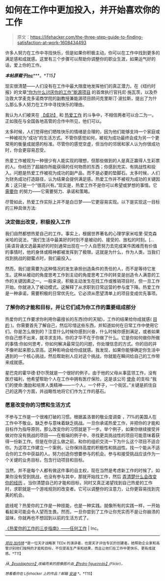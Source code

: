 # 如何在工作中更加投入，并开始喜欢你的工作

> 原文：<https://lifehacker.com/the-three-step-guide-to-finding-satisfaction-at-work-1608434493>

许多人努力在工作中寻找快乐，但是如果你积极主动，你可以在工作中找到更多的满足感和成就感。这里有三个步骤可以帮助你调整你的职业生涯，如果运气好的话，爱上你的工作。



***本帖原载于***[***Inc***](http://www.inc.com/laura-garnett/the-3-step-guide-to-loving-your-job-any-job.html)***。**T15】*

现实很清楚——人们没有在工作中最大限度地发挥他们的真正潜力。在《纽约时报》的文章[“你为什么讨厌你的工作”](http://www.nytimes.com/2014/06/01/opinion/sunday/why-you-hate-work.html?_r=2)[能源项目](http://theenergyproject.com/?gclid=CPnjjubX0b4CFetlOgode3sAng) 的首席执行官托尼·施瓦茨，以及乔治敦大学麦克多诺商学院的副教授兼能源项目顾问克里斯汀·波拉斯，提出了为什么那么多人努力在工作中寻找快乐的理由。

我认为人们被夹在 [【成功】](http://www.inc.com/geoffrey-james/4-hidden-barriers-to-success-and-how-to-leap-over-them.html) 和 [热爱工作](http://www.inc.com/jeff-haden/15-revealing-signs-you-genuinely-love-what-you-do.html) 的斗争中，不相信两者可以合二为一。正如我在与全国各地高管的合作中所见，他们可以。

太多时候，人们觉得他们牺牲快乐的情绪是合理的，因为他们能够支持一个家庭或一种被视为“成功”的生活方式。不管你感觉如何，被视为成功最终会成为另一个更常用的衡量成就感的标准。尽管你的感觉空虚，但当你的邻居和家人认为你很成功时，你会更容易忍受。

热爱工作被视为一种很少有人能实现的理想，但那些做到的人是真正赢得人生彩票的人。你经历了超越你所能获得的任何物质的东西；你感到充实、有挑战性和投入。问题是热爱工作被视为成功的副产品，而不是必要的垫脚石。太多时候，人们为财务成功打造路径，认为结果会提供满足感。热爱工作并不被视为成功的关键因素；这只是一个“很高兴有。”现实是，热爱工作不是你可以希望或梦想的事情。它 [需要你](https://lifehacker.com/if-your-job-sucks-it-might-be-your-fault-let-s-fix-th-5936851) 的努力——它需要努力、承诺和策略。

尽管如此，热爱工作实际上并不是白日梦——它更容易实现。以下是实现这一目标的三种具体方法:

### 决定做出改变，积极投入工作

我们自然都想热爱自己的工作。事实上，根据世界著名的心理学家米哈里·契克森米哈的说法，“我们生活中最美好的时刻不是被动的、接受的、放松的时刻。[...[英语背诵文选最美好的时刻通常出现在一个人自愿努力去完成某件困难而有价值的事情时，他的身体或精神都被发挥到了极限。这就是为什么，作为人类，当我们找到挑战的甜蜜点时，我们最投入。

然而，我们是需要为这种情况的发生承担创造条件的责任的人，而不是等待它发生。这种从被动的角度思考工作到主动的角度思考工作的转变是创造令人满意的工作的关键因素之一。一般来说，积极主动发生在找工作或推销项目时，但一旦工作开始，你就进入了被动模式。这解释了从求职到日常运营的参与度下降。热爱工作是一种承诺，需要积极的日常优先化。它必须从愿望清单上的项目变成优先事项。

### 了解你的才能和目标，并让它们成为你工作的重要组成部分

热爱你的工作要求你利用你最擅长的东西(你的天赋)，工作的结果给你成就感( [目的](http://lifehacker.com/why-having-purpose-is-the-secret-to-a-longer-healthier-1056314530) )。你需要首先了解自己，然后珍惜这些东西，并知道如何在日常工作中使用它们。你是怎么做到的？注意什么时候你感到兴奋，什么时候你感到满足，或者如果你自己想不出来，就寻求支持。你的才华不在于你做了什么。它是你如何做你所做的事情:你如何思考，你如何解决最常见的问题，你处理信息的方式。你的目的并不像听起来那么崇高。这种影响会给你成就感。我发现，如果你能够确定你生活中遇到的一个核心挑战，然后帮助别人应对这个挑战，你就能在瞬间给自己的工作带来成就感。

星巴克的霍华德·舒尔茨就是一个很好的例子。由于他的父母从事蓝领工作，没有医疗福利，他希望帮助个人在工作中拥有医疗保险，这是该公司 [使命](http://www.starbucks.com/about-us/company-information/mission-statement) 的支柱:“我们的使命:激励和培育人类精神——一个人，一个杯子，一个街区。”关键是抓住自己的这两个方面，并战略性地将它们作为工作的基石。

### 愿意改变你的习惯和生活方式

不参与工作是一个很难打破的习惯。根据盖洛普的敬业度调查 ，71%的美国人在工作中不敬业。缺乏参与意味着缺乏挑战。一旦你承诺热爱工作，并把你的才能和目标作为指导原则，那么改变你的习惯就是下一步。举个例子，如果你继续接受并做对你没有挑战的项目——在极端的例子中，寻找更具挑战性的项目可能意味着获得一份新工作。但是在你这么做之前，和你的组织交流一下为什么这个项目不适合你。为这项工作建立一个案例，让你保持高度的积极性和挑战性。找一个能从不适合你的工作中获益的人。努力创造你想要参与的机会。参与和接受挑战应该作为一个关键的业务目标，包含行动项目和目标。

当然，并不是每个人都有做这件事的自主权，现在当然是考虑新工作的时候了。如果你没有受到挑战，也没有参与其中，那就开始找工作，然后 [弄清楚什么会改变你的经历](https://lifehacker.com/four-ways-to-figure-out-what-you-really-want-to-do-with-513095544) 。当你清楚自己的才能和目标，同时又真正渴望找到自己热爱的工作时，求职就是一个游戏规则的改变者。它可以调整你的注意力，让你更容易找到完美的机会。

底线呢？热爱你的工作是一种技能，也是一种实践。就像所有的实践一样，一开始看起来可能会令人望而生畏。然而，一旦你尝到了工作让你充实而不是让你崩溃的滋味，你就再也不想回到以前的生活方式了。

[《热爱你的工作的三步指南》——任何工作](http://www.inc.com/laura-garnett/the-3-step-guide-to-loving-your-job-any-job.html) | Inc。

* * *

[<small>*劳拉·加内特*</small>](http://www.lauragarnett.com/) <small>*是一位天才战略家 TEDx 的演讲者，也是天才评估专区的创建者。她帮助企业家和高管识别他们独特的才能和目标，不仅提高生产率和结果，而且让他们在工作中更快乐、更有成就感。*T11】</small>

*从*[<small>*【jesadaphorn】*</small>](http://www.shutterstock.com/pic.mhtml?id=171548591&src=id)<small>*改编而来的图像图片由*</small>[<small>*【Pedro figueiredo】*</small>](https://www.flickr.com/photos/pfig/42761008)<small>*(Flickr)，*</small>

<small>*想看看你在 Lifehacker 上的作品？邮箱*</small> [<small>*安迪*</small>](mailto:andy@lifehacker.com) <small>*。*T15】</small>